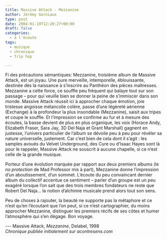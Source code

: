 ```yaml
---
title: Massive Attack - Mezzanine
author: Jérémy Garniaux
type: post
date: 2004-01-19T12:20:27+00:00
draft: false
categories:
  - à l'écoute
tags:
  - musique
  - chronique
  - trip hop

---
```


Fi des précautions sémantiques: Mezzanine, troisième album de Massive Attack, est un joyau. Une pure merveille, intemporelle, éblouissante, destinée dès la naissance à s’inscrire au Panthéon des pièces maîtresses. Mezzanine a cette force, ce souffle peu fréquent qui balaye tout sur son passage – pour qui veuille bien se donner la peine de s’immiscer dans son monde. Massive Attack réussit ici à approcher chaque émotion, joie tristesse angoisse mélancolie colère, passe d’une légèreté aérienne (Exchange) à la profondeur la plus insondable (Mezzanine), saisit aux tripes et coupe le souffle. Et l’impression se confirme au fur et à mesure des écoutes, la basse devient de plus en plus organique, les voix (Horace Andy, Elizabeth Fraser, Sara Jay, 3D Del Naja et Grant Marshall) gagnent en justesse, l’univers particulier de l’album se dévoile peu à peu pour révéler sa nature universelle, justement. Car c’est bien de cela dont il s’agit : les samples avoués du Velvet Underground, des Cure ou d’Isaac Hayes sont là pour le rappeler, Massive Attack ne souscrit à aucune chapelle, si ce n’est celle de la grande musique.

Porteur d’une évolution marquée par rapport aux deux premiers albums (le _no protection_ de Mad Professor mis à part), Mezzanine donne l’impression d’un aboutissement, d’un sommet. L’écoute du peu convaincant dernier album du collectif accentue ce sentiment – parler d’un groupe est un peu exagéré lorsque l’on sait que des trois membres fondateurs ne reste que Robert Del Naja… la notion d’alchimie musicale prend alors tout son sens.

Peu de choses à rajouter, la beauté ne supporte pas la métaphore et ce n’est qu’en l’écoutant que l’on peut, si ce n’est cartographier, du moins approcher Mezzanine, distinguer les premiers récifs de ses côtes et humer l’atmosphère qui s’en dégage. Bon voyage.

--- Massive Attack, _Mezzanine_, Delabel, 1998  
_Chronique publiée initialement sur acontresens.com_
